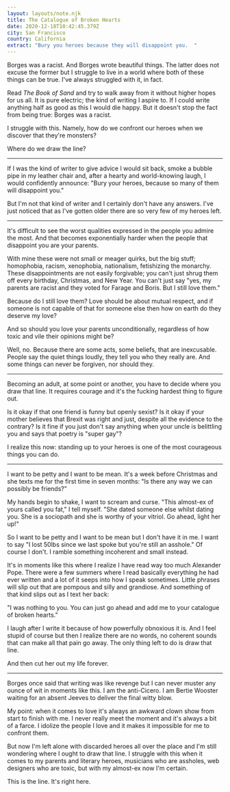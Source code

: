```yaml
---
layout: layouts/note.njk
title: The Catalogue of Broken Hearts
date: 2020-12-18T10:42:45.379Z
city: San Francisco
country: California
extract: "Bury you heroes because they will disappoint you.  "
---
```


Borges was a racist. And Borges wrote beautiful things. The latter does not excuse the former but I struggle to live in a world where both of these things can be true. I've always struggled with it, in fact.

Read _The Book of Sand_ and try to walk away from it without higher hopes for us all. It is pure electric; the kind of writing I aspire to. If I could write anything half as good as this I would die happy. But it doesn't stop the fact from being true: Borges was a racist.

I struggle with this. Namely, how do we confront our heroes when we discover that they're monsters?

Where do we draw the line?

---

If I was the kind of writer to give advice I would sit back, smoke a bubble pipe in my leather chair and, after a hearty and world-knowing laugh, I would confidently announce: "Bury your heroes, because so many of them will disappoint you."

But I'm not that kind of writer and I certainly don't have any answers. I've just noticed that as I've gotten older there are so very few of my heroes left.

---

It's difficult to see the worst qualities expressed in the people you admire the most. And that becomes exponentially harder when the people that disappoint you are your parents.

With mine these were not small or meager quirks, but the big stuff; homophobia, racism, xenophobia, nationalism, fetishizing the monarchy. These disappointments are not easily forgivable; you can't just shrug them off every birthday, Christmas, and New Year. You can't just say "yes, my parents are racist and they voted for Farage and Boris. But I still love them."

Because do I still love them? Love should be about mutual respect, and if someone is not capable of that for someone else then how on earth do they deserve my love?

And so should you love your parents unconditionally, regardless of how toxic and vile their opinions might be?

Well, no. Because there are some acts, some beliefs, that are inexcusable. People say the quiet things loudly, they tell you who they really are. And some things can never be forgiven, nor should they.

---

Becoming an adult, at some point or another, you have to decide where you draw that line. It requires courage and it's the fucking hardest thing to figure out.

Is it okay if that one friend is funny but openly sexist? Is it okay if your mother believes that Brexit was right and just, despite all the evidence to the contrary? Is it fine if you just don't say anything when your uncle is belittling you and says that poetry is "super gay"?

I realize this now: standing up to your heroes is one of the most courageous things you can do.

---

I want to be petty and I want to be mean. It's a week before Christmas and she texts me for the first time in seven months: "Is there any way we can possibly be friends?"

My hands begin to shake, I want to scream and curse. "This almost-ex of yours called you fat," I tell myself. "She dated someone else whilst dating you. She is a sociopath and she is worthy of your vitriol. Go ahead, light her up!"

So I want to be petty and I want to be mean but I don't have it in me. I want to say "I lost 50lbs since we last spoke but you're still an asshole." Of course I don't. I ramble something incoherent and small instead.

It's in moments like this where I realize I have read way too much Alexander Pope. There were a few summers where I read basically everything he had ever written and a lot of it seeps into how I speak sometimes. Little phrases will slip out that are pompous and silly and grandiose. And something of that kind slips out as I text her back:

"I was nothing to you. You can just go ahead and add me to your catalogue of broken hearts."

I laugh after I write it because of how powerfully obnoxious it is. And I feel stupid of course but then I realize there are no words, no coherent sounds that can make all that pain go away. The only thing left to do is draw that line.

And then cut her out my life forever.

---

Borges once said that writing was like revenge but I can never muster any ounce of wit in moments like this. I am the anti-Cicero. I am Bertie Wooster waiting for an absent Jeeves to deliver the final witty blow.

My point: when it comes to love it's always an awkward clown show from start to finish with me. I never really meet the moment and it's always a bit of a farce. I idolize the people I love and it makes it impossible for me to confront them.

But now I'm left alone with discarded heroes all over the place and I'm still wondering where I ought to draw that line. I struggle with this when it comes to my parents and literary heroes, musicians who are assholes, web designers who are toxic, but with my almost-ex now I'm certain.

This is the line. It's right here.
